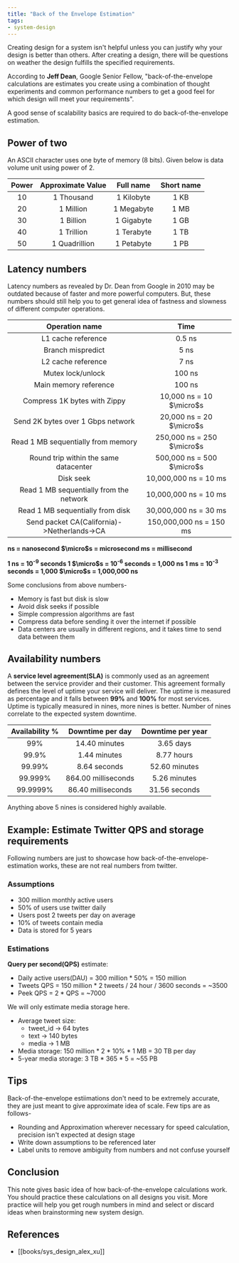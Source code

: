 ```yaml
---
title: "Back of the Envelope Estimation"
tags:
- system-design
---
```


Creating design for a system isn't helpful unless you can justify why your design is better than others. After creating a design, there will be questions on weather the design fulfills the specified requirements. 

According to **Jeff Dean**, Google Senior Fellow, "back-of-the-envelope calculations are estimates you create using a combination of thought experiments and common performance numbers to get a good feel for which design will meet your requirements".

A good sense of scalability basics are required to do back-of-the-envelope estimation.

## Power of two
An ASCII character uses one byte of memory (8 bits). Given below is data volume unit using power of 2.

| Power | Approximate Value | Full name  | Short name |
|:-----:|:-----------------:|:----------:|:----------:|
|  10   |    1 Thousand     | 1 Kilobyte |    1 KB    |
|  20   |     1 Million     | 1 Megabyte |    1 MB    |
|  30   |     1 Billion     | 1 Gigabyte |    1 GB    |
|  40   |    1 Trillion     | 1 Terabyte |    1 TB    |
|  50   |   1 Quadrillion   | 1 Petabyte |    1 PB    |

## Latency numbers
Latency numbers as revealed by Dr. Dean from Google in 2010 may be outdated because of faster and more powerful computers. But, these numbers should still help you to get general idea of fastness and slowness of different computer operations.

|               Operation name                |            Time            |
|:-------------------------------------------:|:--------------------------:|
|             L1 cache reference              |           0.5 ns           |
|              Branch mispredict              |            5 ns            |
|             L2 cache reference              |            7 ns            |
|              Mutex lock/unlock              |           100 ns           |
|            Main memory reference            |           100 ns           |
|        Compress 1K bytes with Zippy         |  10,000 ns = 10 $\micro$s  |
|      Send 2K bytes over 1 Gbps network      |  20,000 ns = 20 $\micro$s  |
|     Read 1 MB sequentially from memory      | 250,000 ns = 250 $\micro$s |
|    Round trip within the same datacenter    | 500,000 ns = 500 $\micro$s |
|                  Disk seek                  |   10,000,000 ns = 10 ms    |
|   Read 1 MB sequentially from the network   |   10,000,000 ns = 10 ms    |
|      Read 1 MB sequentially from disk       |   30,000,000 ns = 30 ms    |
| Send packet CA(California)->Netherlands->CA |  150,000,000 ns = 150 ms   |

**ns = nanosecond
$\micro$s = microsecond
ms = millisecond**

**1 ns = 10<sup>-9</sup> seconds
1 $\micro$s = 10<sup>-6</sup> seconds = 1,000 ns
1 ms = 10<sup>-3</sup> seconds = 1,000 $\micro$s = 1,000,000 ns**

Some conclusions from above numbers-
- Memory is fast but disk is slow
- Avoid disk seeks if possible
- Simple compression algorithms are fast
- Compress data before sending it over the internet if possible
- Data centers are usually in different regions, and it takes time to send data between them

## Availability numbers
A **service level agreement(SLA)** is commonly used as an agreement between the service provider and their customer. This agreement formally defines the level of uptime your service will deliver. The uptime is measured as percentage and it falls between **99%** and **100%** for most services. Uptime is typically measured in nines, more nines is better. Number of nines correlate to the expected system downtime.

| Availability % |  Downtime per day   | Downtime per year |
|:--------------:|:-------------------:|:-----------------:|
|      99%       |    14.40 minutes    |     3.65 days     |
|     99.9%      |    1.44 minutes     |    8.77 hours     |
|     99.99%     |    8.64 seconds     |   52.60 minutes   |
|    99.999%     | 864.00 milliseconds |   5.26 minutes    |
|    99.9999%    | 86.40 milliseconds  |   31.56 seconds   |

Anything above 5 nines is considered highly available.

## Example: Estimate Twitter QPS and storage requirements
Following numbers are just to showcase how back-of-the-envelope-estimation works, these are not real numbers from twitter.

### Assumptions
- 300 million monthly active users
- 50% of users use twitter daily
- Users post 2 tweets per day on average
- 10% of tweets contain media
- Data is stored for 5 years

### Estimations
**Query per second(QPS)** estimate:
- Daily active users(DAU) = 300 million \* 50% = 150 million
- Tweets QPS = 150 million \* 2 tweets / 24 hour / 3600 seconds = ~3500
- Peek QPS = 2 \* QPS = ~7000

We will only estimate media storage here.
- Average tweet size:
	- tweet_id -> 64 bytes
	- text -> 140 bytes
	- media -> 1 MB
- Media storage: 150 million \* 2 \* 10% \* 1 MB = 30 TB per day
- 5-year media storage: 3 TB \* 365 \* 5 = ~55 PB


## Tips
Back-of-the-envelope estiimations don't need to be extremely accurate, they are just meant to give approximate idea of scale. Few tips are as follows-
- Rounding and Approximation wherever necessary for speed calculation, precision isn't expected at design stage
- Write down assumptions to be referenced later
- Label units to remove ambiguity from numbers and not confuse yourself

## Conclusion
This note gives basic idea of how back-of-the-envelope calculations work. You should practice these calculations on all designs you visit. More practice will help you get rough numbers in mind and select or discard ideas when brainstorming new system design.

## References
- [[books/sys_design_alex_xu]]